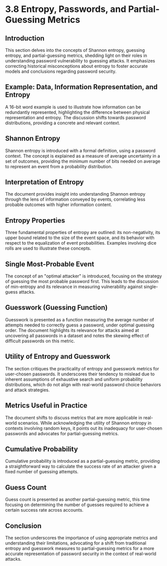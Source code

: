# 3.8 Entropy, Passwords, and Partial-Guessing Metrics

## Introduction
This section delves into the concepts of Shannon entropy, guessing entropy, and partial-guessing metrics, shedding light on their roles in understanding password vulnerability to guessing attacks. It emphasizes correcting historical misconceptions about entropy to foster accurate models and conclusions regarding password security.

## Example: Data, Information Representation, and Entropy
A 16-bit word example is used to illustrate how information can be redundantly represented, highlighting the difference between physical representation and entropy. The discussion shifts towards password distributions, providing a concrete and relevant context.

## Shannon Entropy
Shannon entropy is introduced with a formal definition, using a password context. The concept is explained as a measure of average uncertainty in a set of outcomes, providing the minimum number of bits needed on average to represent an event from a probability distribution. 

## Interpretation of Entropy
The document provides insight into understanding Shannon entropy through the lens of information conveyed by events, correlating less probable outcomes with higher information content.

## Entropy Properties
Three fundamental properties of entropy are outlined: its non-negativity, its upper bound related to the size of the event space, and its behavior with respect to the equalization of event probabilities. Examples involving dice rolls are used to illustrate these concepts.

## Single Most-Probable Event
The concept of an "optimal attacker" is introduced, focusing on the strategy of guessing the most probable password first. This leads to the discussion of min-entropy and its relevance in measuring vulnerability against single-guess attacks.

## Guesswork (Guessing Function)
Guesswork is presented as a function measuring the average number of attempts needed to correctly guess a password, under optimal guessing order. The document highlights its relevance for attacks aimed at uncovering all passwords in a dataset and notes the skewing effect of difficult passwords on this metric.

## Utility of Entropy and Guesswork
The section critiques the practicality of entropy and guesswork metrics for user-chosen passwords. It underscores their tendency to mislead due to inherent assumptions of exhaustive search and uniform probability distributions, which do not align with real-world password choice behaviors and attack strategies.

## Metrics Useful in Practice
The document shifts to discuss metrics that are more applicable in real-world scenarios. While acknowledging the utility of Shannon entropy in contexts involving random keys, it points out its inadequacy for user-chosen passwords and advocates for partial-guessing metrics.

## Cumulative Probability
Cumulative probability is introduced as a partial-guessing metric, providing a straightforward way to calculate the success rate of an attacker given a fixed number of guessing attempts.

## Guess Count
Guess count is presented as another partial-guessing metric, this time focusing on determining the number of guesses required to achieve a certain success rate across accounts.

## Conclusion
The section underscores the importance of using appropriate metrics and understanding their limitations, advocating for a shift from traditional entropy and guesswork measures to partial-guessing metrics for a more accurate representation of password security in the context of real-world attacks.
